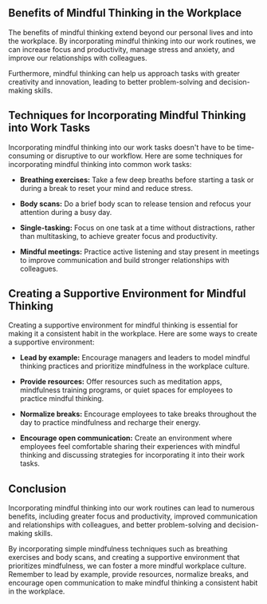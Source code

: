
Benefits of Mindful Thinking in the Workplace
---------------------------------------------

The benefits of mindful thinking extend beyond our personal lives and into the workplace. By incorporating mindful thinking into our work routines, we can increase focus and productivity, manage stress and anxiety, and improve our relationships with colleagues.

Furthermore, mindful thinking can help us approach tasks with greater creativity and innovation, leading to better problem-solving and decision-making skills.

Techniques for Incorporating Mindful Thinking into Work Tasks
-------------------------------------------------------------

Incorporating mindful thinking into our work tasks doesn't have to be time-consuming or disruptive to our workflow. Here are some techniques for incorporating mindful thinking into common work tasks:

* **Breathing exercises:** Take a few deep breaths before starting a task or during a break to reset your mind and reduce stress.

* **Body scans:** Do a brief body scan to release tension and refocus your attention during a busy day.

* **Single-tasking:** Focus on one task at a time without distractions, rather than multitasking, to achieve greater focus and productivity.

* **Mindful meetings:** Practice active listening and stay present in meetings to improve communication and build stronger relationships with colleagues.

Creating a Supportive Environment for Mindful Thinking
------------------------------------------------------

Creating a supportive environment for mindful thinking is essential for making it a consistent habit in the workplace. Here are some ways to create a supportive environment:

* **Lead by example:** Encourage managers and leaders to model mindful thinking practices and prioritize mindfulness in the workplace culture.

* **Provide resources:** Offer resources such as meditation apps, mindfulness training programs, or quiet spaces for employees to practice mindful thinking.

* **Normalize breaks:** Encourage employees to take breaks throughout the day to practice mindfulness and recharge their energy.

* **Encourage open communication:** Create an environment where employees feel comfortable sharing their experiences with mindful thinking and discussing strategies for incorporating it into their work tasks.

Conclusion
----------

Incorporating mindful thinking into our work routines can lead to numerous benefits, including greater focus and productivity, improved communication and relationships with colleagues, and better problem-solving and decision-making skills.

By incorporating simple mindfulness techniques such as breathing exercises and body scans, and creating a supportive environment that prioritizes mindfulness, we can foster a more mindful workplace culture. Remember to lead by example, provide resources, normalize breaks, and encourage open communication to make mindful thinking a consistent habit in the workplace.
